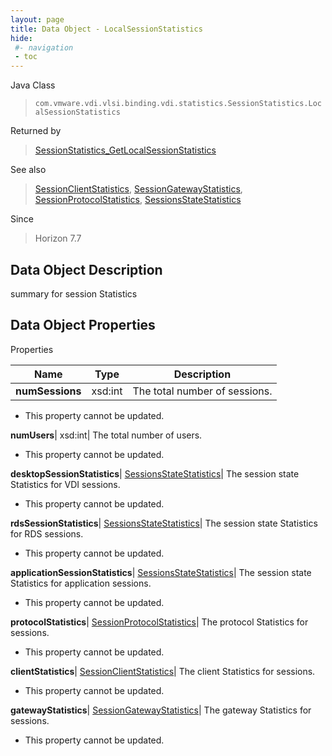 ```yaml
---
layout: page
title: Data Object - LocalSessionStatistics
hide:
 #- navigation
 - toc
---
```






Java Class  
> `com.vmware.vdi.vlsi.binding.vdi.statistics.SessionStatistics.LocalSessionStatistics`

Returned by  
> [SessionStatistics_GetLocalSessionStatistics](vdi.statistics.SessionStatistics.md#getLocalSessionStatistics)

See also  
> [SessionClientStatistics](vdi.statistics.SessionStatistics.SessionClientStatistics.md), [SessionGatewayStatistics](vdi.statistics.SessionStatistics.SessionGatewayStatistics.md), [SessionProtocolStatistics](vdi.statistics.SessionStatistics.SessionProtocolStatistics.md), [SessionsStateStatistics](vdi.statistics.SessionStatistics.SessionStateStatistics.md)

Since  
> Horizon 7.7


## Data Object Description 

summary for session Statistics 

## Data Object Properties

Properties

Name |  Type |  Description   
---|---|---  
**numSessions**|  xsd:int|  The total number of sessions.   


* This property cannot be updated.

  
**numUsers**|  xsd:int|  The total number of users.   


* This property cannot be updated.

  
**desktopSessionStatistics**| [SessionsStateStatistics](vdi.statistics.SessionStatistics.SessionStateStatistics.md)|  The session state Statistics for VDI sessions.   


* This property cannot be updated.

  
**rdsSessionStatistics**| [SessionsStateStatistics](vdi.statistics.SessionStatistics.SessionStateStatistics.md)|  The session state Statistics for RDS sessions.   


* This property cannot be updated.

  
**applicationSessionStatistics**| [SessionsStateStatistics](vdi.statistics.SessionStatistics.SessionStateStatistics.md)|  The session state Statistics for application sessions.   


* This property cannot be updated.

  
**protocolStatistics**| [SessionProtocolStatistics](vdi.statistics.SessionStatistics.SessionProtocolStatistics.md)|  The protocol Statistics for sessions.   


* This property cannot be updated.

  
**clientStatistics**| [SessionClientStatistics](vdi.statistics.SessionStatistics.SessionClientStatistics.md)|  The client Statistics for sessions.   


* This property cannot be updated.

  
**gatewayStatistics**| [SessionGatewayStatistics](vdi.statistics.SessionStatistics.SessionGatewayStatistics.md)|  The gateway Statistics for sessions.   


* This property cannot be updated.

  
  
  
 
  
  
